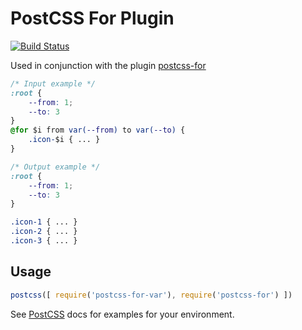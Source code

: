 # PostCSS For Plugin
[![Build Status](https://travis-ci.org/gitscrum/postcss-for-variables.svg?style=flat-square)](https://travis-ci.org/gitscrum/postcss-for-variables)

Used in conjunction with the plugin [postcss-for](https://github.com/antyakushev/postcss-for)



```css
/* Input example */
:root {
	--from: 1;
	--to: 3
}
@for $i from var(--from) to var(--to) {
	.icon-$i { ... }
}
```

```css
/* Output example */
:root {
	--from: 1;
	--to: 3
}

.icon-1 { ... }
.icon-2 { ... }
.icon-3 { ... }

```

## Usage

```js
postcss([ require('postcss-for-var'), require('postcss-for') ])
```

See [PostCSS](https://github.com/postcss/postcss) docs for examples for your environment.
